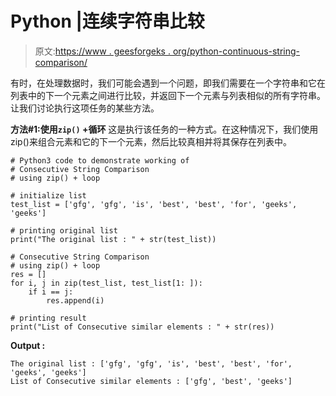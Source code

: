 # Python |连续字符串比较

> 原文:[https://www . geesforgeks . org/python-continuous-string-comparison/](https://www.geeksforgeeks.org/python-consecutive-string-comparison/)

有时，在处理数据时，我们可能会遇到一个问题，即我们需要在一个字符串和它在列表中的下一个元素之间进行比较，并返回下一个元素与列表相似的所有字符串。让我们讨论执行这项任务的某些方法。

**方法#1:使用`zip()` +循环**
这是执行该任务的一种方式。在这种情况下，我们使用 zip()来组合元素和它的下一个元素，然后比较真相并将其保存在列表中。

```
# Python3 code to demonstrate working of
# Consecutive String Comparison
# using zip() + loop

# initialize list 
test_list = ['gfg', 'gfg', 'is', 'best', 'best', 'for', 'geeks', 'geeks']

# printing original list 
print("The original list : " + str(test_list))

# Consecutive String Comparison
# using zip() + loop
res = []
for i, j in zip(test_list, test_list[1: ]):
    if i == j:
        res.append(i)

# printing result
print("List of Consecutive similar elements : " + str(res))
```

**Output :**

```
The original list : ['gfg', 'gfg', 'is', 'best', 'best', 'for', 'geeks', 'geeks']
List of Consecutive similar elements : ['gfg', 'best', 'geeks']

```